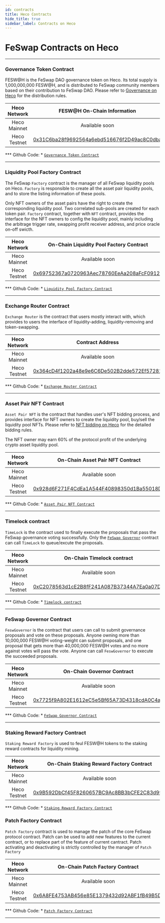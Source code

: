 ```yaml
---
id: contracts
title: Heco Contracts
hide_title: true
sidebar_label: Contracts on Heco
---
```


<div  className="title">
  <h1> FeSwap Contracts on Heco </h1>
</div>

_______________________

### <span className="title"> Governance Token Contract </span>

FESW@H is the FeSwap DAO governance token on Heco. Its total supply is 1,000,000,000 FESW@H, and is distributed to FeSwap 
community members based on their contribution to FeSwap DAO. Please refer to [Governance on Heco](./governance) for 
the distribution rules.

| Heco Network | FESW@H On-Chain Information |
|:-----------:|:---------------------------:|
| Heco Mainnet |       Available soon             |
| Heco Testnet | [0x31C6ba28f9692564a6ebd516676f2D49ac8C0dba](https://testnet.hecoinfo.com/address/0x31C6ba28f9692564a6ebd516676f2D49ac8C0dba) |

*** Github Code: *  [`Governance Token Contract`](https://github.com/FeSwap/Governance/blob/main/contracts/Feswap.sol) 

_______________________

### <span className="title"> Liquidity Pool Factory Contract </span>

The FeSwap `Factory` contract is the manager of all FeSwap liquidity pools on Heco. `Factory` is responsible to 
create all the asset pair liquidity pools, and to store the listing information of these pools. 

Only NFT owners of the asset pairs have the right to create the corresponding liquidity pool. Two correlated sub-pools 
are created for each token pair. `Factory` contract, together with `NFT` contract, provides the interface for the NFT owners 
to config the liquidity pool, mainly including the arbitrage trigger rate, swapping profit receiver address, and price 
oracle on-off swicth.

| Heco Network | On-Chain Liquidity Pool Factory Contract |
|:----------: | :-------------------------------------: |
| Heco Mainnet |          Available soon                 |
| Heco Testnet | [0x69752367a0720963Aec78760EeAa208aFcF09122](https://testnet.hecoinfo.com/address/0x69752367a0720963Aec78760EeAa208aFcF09122) |

*** Github Code: *  [`Liquidity Pool Factory Contract`](https://github.com/FeSwap/FeSwapCore/blob/master/contracts/FeSwapFactory.sol) 

_______________________

### <span className="title"> Exchange Router Contract </span>

`Exchange Router` is the contract that users mostly interact with, which provides to users the interface of 
liquidity-adding, liquidity-removing and token-swapping. 

| Heco Network | Contract Address |
|:------: | :--------------: |
| Heco Mainnet |   Available soon   |
| Heco Testnet | [0x364cD4f1202a48e9e6C6De502B2dde572Ef57281](https://testnet.hecoinfo.com/address/0x364cD4f1202a48e9e6C6De502B2dde572Ef57281) |

*** Github Code: *  [`Exchange Router Contract`](https://github.com/FeSwap/FeSwapCore/blob/master/contracts/FeSwapRouter.sol) 

_______________________


### <span className="title"> Asset Pair NFT Contract </span>

`Asset Pair NFT` is the contract that handles user's NFT bidding process, and provides interface for NFT owners to create the liquidity pool, buy/sell the liquidity pool NFTs. Please refer to [NFT bidding on Heco](./nft) for the detailed bidding rules.

The NFT owner may earn 60% of the protocol profit of the underlying crypto asset liquidity pool.

| Heco Network | On-Chain Asset Pair NFT Contract  |
|:----------: | :-------------------------------: |
| Heco Mainnet |      Available soon             |
| Heco Testnet | [0x928d6F271F4CdEa1A544F40898350d1Ba55018D4](https://testnet.hecoinfo.com/address/0x928d6F271F4CdEa1A544F40898350d1Ba55018D4) |

*** Github Code: *  [`Asset Pair NFT Contract`](https://github.com/FeSwap/Governance/blob/main/contracts/FeswaNFT.sol)

_______________________


### <span className="title"> Timelock contract </span>

`TimeLock` is the contract used to finally execute the proposals that pass the FeSwap governance voting successfully. 
Only the [`FeSwap Governor`](./contracts#feswap-governor-contract) contract can call `TimeLock` to queue/excute the proposals. 

| Heco Network | On-Chain Timelock contract |
| :---------: | :----------------: |
| Heco Mainnet |  Available soon       |
| Heco Testnet | [0xC2078563d1cE2B8fF241A087B37344A7Ea0a07Dd](https://testnet.hecoinfo.com/address/0xC2078563d1cE2B8fF241A087B37344A7Ea0a07Dd) 

*** Github Code: *  [`Timelock contract`](https://github.com/FeSwap/Governance/blob/main/contracts/Timelock.sol)

_______________________


### <span className="title"> FeSwap Governor Contract </span>

`FeswGovernor` is the contract that users can call to submit governance proposals and vote on these proposals. 
Anyone owning more than 10,000,000 FESW@H voting-weight can submit proposals, and one proposal that gets more 
than 40,000,000 FESW@H votes and no more against votes will pass the vote. Anyone can call `FeswGovernor` to 
execute the succeeded proposals.

| Heco Network | On-Chain Governor Contract |
| :---------: | :----------------: |
| Heco Mainnet |  Available soon    |
| Heco Testnet | [0x7725f9A802E1612eC5e5Bf65A73D4318cdA0C4a9](https://testnet.hecoinfo.com/address/0x7725f9A802E1612eC5e5Bf65A73D4318cdA0C4a9) |

*** Github Code: *  [`FeSwap Governor Contract`](https://github.com/FeSwap/Governance/blob/main/contracts/FeswSponsor.sol)

____________________


### <span className="title"> Staking Reward Factory Contract </span>

`Staking Reward Factory` is used to feul FESW@H tokens to the staking reward contracts for liquidity mining.

| Heco Network | On-Chain Staking Reward Factory Contract  |
|:----------: | :-----------------------------: |
| Heco Mainnet |  Available soon  |
| Heco Testnet | [0x9B592DbCf45F8260657BC9Ac8BB3bCFE2C83d99C](https://testnet.hecoinfo.com/address/0x9B592DbCf45F8260657BC9Ac8BB3bCFE2C83d99C) |

*** Github Code: *  [`Staking Reward Factory Contract`](https://github.com/FeSwap/Governance/blob/main/contracts/StakingTwinRewardsFactory.sol)


### <span className="title"> Patch Factory Contract </span>

`Patch Factory` contract is used to manage the patch of the core FeSwap protocol contract. Patch can be used to add new features 
to the current contract, or to replace part of the feature of current cantract. Patch activating and deactivating is strictly 
controlled by the manager of `Patch Factory`

| Heco Network | On-Chain Patch Factory Contract  |
|:----------: | :-----------------------------: |
| Heco Mainnet |  Available soon  |
| Heco Testnet | [0x6A8FE4753AB456e85E1379432d92ABF1fB49B5Df](https://testnet.hecoinfo.com/address/0x6A8FE4753AB456e85E1379432d92ABF1fB49B5Df) |

*** Github Code: *  [`Patch Factory Contract`](https://github.com/FeSwap/Governance/blob/main/contracts/MetamorphicContractFactory.sol)

_______________________











